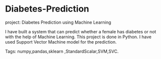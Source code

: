 # Diabetes-Prediction
project: Diabetes Prediction using Machine Learning

I have built a system that can predict whether a female has 
diabetes or not with the help of Machine Learning. This project 
is done in Python. I have used Support Vector Machine model
for the prediction.

Tags: numpy,pandas,sklearn ,StandardScalar,SVM,SVC.
